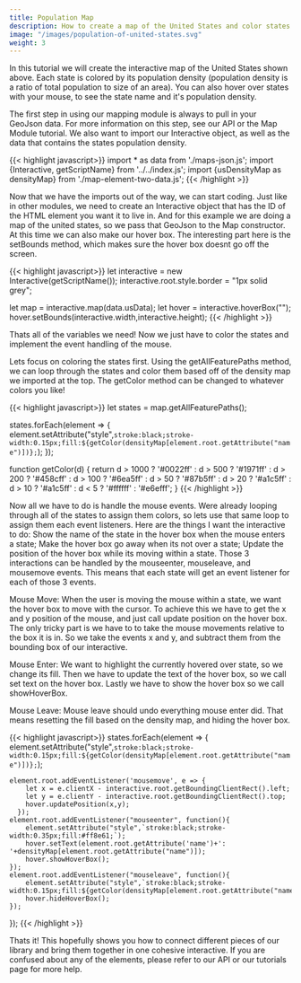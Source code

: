 ```yaml
---
title: Population Map
description: How to create a map of the United States and color states by their populations with respect to the total population of the United States. Introduces users to basics of working with maps, styling of shapes, and user events in our library.
image: "/images/population-of-united-states.svg"
weight: 3
---
```


<div id="hover-state"></div><script type="module" src="../../../../examples/maps/hover-state.js"></script>

In this tutorial we will create the interactive map of the United States shown above. Each state is colored by its population density (population density is a ratio of total population to size of an area). You can also hover over states with your mouse, to see the state name and it's population density.

The first step in using our mapping module is always to pull in your GeoJson data. For more information on this step, see our API or the Map Module tutorial. We also want to import our Interactive object, as well as the data that contains the states population density.

{{< highlight javascript>}}
import * as data from './maps-json.js';
import {Interactive, getScriptName} from '../../index.js';
import {usDensityMap as densityMap} from './map-element-two-data.js';
{{< /highlight >}}

Now that we have the imports out of the way, we can start coding. Just like in other modules, we need to create an Interactive object that has the ID of the HTML element you want it to live in. And for this example we are doing a map of the united states, so we pass that GeoJson to the Map constructor. At this time we can also make our hover box. The interesting part here is the setBounds method, which makes sure the hover box doesnt go off the screen.

{{< highlight javascript>}}
let interactive = new Interactive(getScriptName());
interactive.root.style.border = "1px solid grey";

let map = interactive.map(data.usData);
let hover = interactive.hoverBox("");
hover.setBounds(interactive.width,interactive.height);
{{< /highlight >}}

Thats all of the variables we need! Now we just have to color the states and implement the event handling of the mouse. 

Lets focus on coloring the states first. Using the getAllFeaturePaths method, we can loop through the states and color them based off of the density map we imported at the top. The getColor method can be changed to whatever colors you like!

{{< highlight javascript>}}
let states = map.getAllFeaturePaths();

states.forEach(element => {   
    element.setAttribute("style",`stroke:black;stroke-width:0.15px;fill:${getColor(densityMap[element.root.getAttribute("name")])};`);
});

function getColor(d) {
	return d > 1000 ? '#0022ff' :
	       d > 500  ? '#1971ff' :
	       d > 200  ? '#458cff' :
	       d > 100  ? '#6ea5ff' :
	       d > 50   ? '#87b5ff' :
	       d > 20   ? '#a1c5ff' :
           d > 10   ? '#a1c5ff' :
           d < 5    ? '#ffffff' :
	                  '#e6efff';
}
{{< /highlight >}}

Now all we have to do is handle the mouse events. Were already looping through all of the states to assign them colors, so lets use that same loop to assign them each event listeners. Here are the things I want the interactive to do: Show the name of the state in the hover box when the mouse enters a state; Make the hover box go away when its not over a state; Update the position of the hover box while its moving within a state. Those 3 interactions can be handled by the mouseenter, mouseleave, and mousemove events. This means that each state will get an event listener for each of those 3 events.

Mouse Move: When the user is moving the mouse within a state, we want the hover box to move with the cursor. To achieve this we have to get the x and y position of the mouse, and just call update position on the hover box. The only tricky part is we have to to take the mouse movements relative to the box it is in. So we take the events x and y, and subtract them from the bounding box of our interactive.

Mouse Enter: We want to highlight the currently hovered over state, so we change its fill. Then we have to update the text of the hover box, so we call set text on the hover box. Lastly we have to show the hover box so we call showHoverBox.

Mouse Leave: Mouse leave should undo everything mouse enter did. That means resetting the fill based on the density map, and hiding the hover box.

{{< highlight javascript>}}
states.forEach(element => {   
    element.setAttribute("style",`stroke:black;stroke-width:0.15px;fill:${getColor(densityMap[element.root.getAttribute("name")])};`);

    element.root.addEventListener('mousemove', e => {
        let x = e.clientX - interactive.root.getBoundingClientRect().left;
        let y = e.clientY - interactive.root.getBoundingClientRect().top;
        hover.updatePosition(x,y);
      });
    element.root.addEventListener("mouseenter", function(){
        element.setAttribute("style",`stroke:black;stroke-width:0.35px;fill:#ff8e61;`);
        hover.setText(element.root.getAttribute('name')+': '+densityMap[element.root.getAttribute("name")]);
        hover.showHoverBox();
    });
    element.root.addEventListener("mouseleave", function(){
        element.setAttribute("style",`stroke:black;stroke-width:0.15px;fill:${getColor(densityMap[element.root.getAttribute("name")])};`);
        hover.hideHoverBox();
    });
});
{{< /highlight >}}

Thats it! This hopefully shows you how to connect different pieces of our library and bring them together in one cohesive interactive. If you are confused about any of the elements, please refer to our API or our tutorials page for more help.